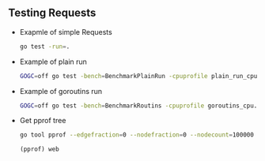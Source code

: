 ## Testing Requests
- Exapmle of simple Requests
    ```bash
    go test -run=. 
    ```
- Example of plain run
    ```bash
    GOGC=off go test -bench=BenchmarkPlainRun -cpuprofile plain_run_cpu.out
    ```
- Example of goroutins run
    ```bash
    GOGC=off go test -bench=BenchmarkRoutins -cpuprofile goroutins_cpu.out
    ```
- Get pprof tree
    ```bash
    go tool pprof --edgefraction=0 --nodefraction=0 --nodecount=100000 database_test.test cpu.out
    ```
    ```pprof
    (pprof) web
    ```
